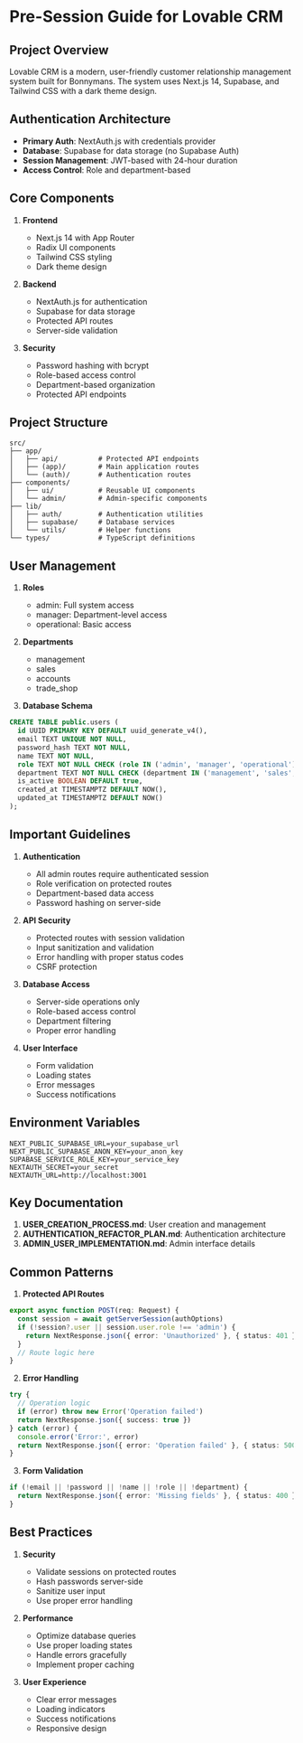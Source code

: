 # Pre-Session Guide for Lovable CRM

## Project Overview
Lovable CRM is a modern, user-friendly customer relationship management system built for Bonnymans. The system uses Next.js 14, Supabase, and Tailwind CSS with a dark theme design.

## Authentication Architecture
- **Primary Auth**: NextAuth.js with credentials provider
- **Database**: Supabase for data storage (no Supabase Auth)
- **Session Management**: JWT-based with 24-hour duration
- **Access Control**: Role and department-based

## Core Components
1. **Frontend**
   - Next.js 14 with App Router
   - Radix UI components
   - Tailwind CSS styling
   - Dark theme design

2. **Backend**
   - NextAuth.js for authentication
   - Supabase for data storage
   - Protected API routes
   - Server-side validation

3. **Security**
   - Password hashing with bcrypt
   - Role-based access control
   - Department-based organization
   - Protected API endpoints

## Project Structure
```
src/
├── app/
│   ├── api/          # Protected API endpoints
│   ├── (app)/        # Main application routes
│   └── (auth)/       # Authentication routes
├── components/
│   ├── ui/           # Reusable UI components
│   └── admin/        # Admin-specific components
├── lib/
│   ├── auth/         # Authentication utilities
│   ├── supabase/     # Database services
│   └── utils/        # Helper functions
└── types/            # TypeScript definitions
```

## User Management
1. **Roles**
   - admin: Full system access
   - manager: Department-level access
   - operational: Basic access

2. **Departments**
   - management
   - sales
   - accounts
   - trade_shop

3. **Database Schema**
```sql
CREATE TABLE public.users (
  id UUID PRIMARY KEY DEFAULT uuid_generate_v4(),
  email TEXT UNIQUE NOT NULL,
  password_hash TEXT NOT NULL,
  name TEXT NOT NULL,
  role TEXT NOT NULL CHECK (role IN ('admin', 'manager', 'operational')),
  department TEXT NOT NULL CHECK (department IN ('management', 'sales', 'accounts', 'trade_shop')),
  is_active BOOLEAN DEFAULT true,
  created_at TIMESTAMPTZ DEFAULT NOW(),
  updated_at TIMESTAMPTZ DEFAULT NOW()
);
```

## Important Guidelines
1. **Authentication**
   - All admin routes require authenticated session
   - Role verification on protected routes
   - Department-based data access
   - Password hashing on server-side

2. **API Security**
   - Protected routes with session validation
   - Input sanitization and validation
   - Error handling with proper status codes
   - CSRF protection

3. **Database Access**
   - Server-side operations only
   - Role-based access control
   - Department filtering
   - Proper error handling

4. **User Interface**
   - Form validation
   - Loading states
   - Error messages
   - Success notifications

## Environment Variables
```env
NEXT_PUBLIC_SUPABASE_URL=your_supabase_url
NEXT_PUBLIC_SUPABASE_ANON_KEY=your_anon_key
SUPABASE_SERVICE_ROLE_KEY=your_service_key
NEXTAUTH_SECRET=your_secret
NEXTAUTH_URL=http://localhost:3001
```

## Key Documentation
1. **USER_CREATION_PROCESS.md**: User creation and management
2. **AUTHENTICATION_REFACTOR_PLAN.md**: Authentication architecture
3. **ADMIN_USER_IMPLEMENTATION.md**: Admin interface details

## Common Patterns
1. **Protected API Routes**
```typescript
export async function POST(req: Request) {
  const session = await getServerSession(authOptions)
  if (!session?.user || session.user.role !== 'admin') {
    return NextResponse.json({ error: 'Unauthorized' }, { status: 401 })
  }
  // Route logic here
}
```

2. **Error Handling**
```typescript
try {
  // Operation logic
  if (error) throw new Error('Operation failed')
  return NextResponse.json({ success: true })
} catch (error) {
  console.error('Error:', error)
  return NextResponse.json({ error: 'Operation failed' }, { status: 500 })
}
```

3. **Form Validation**
```typescript
if (!email || !password || !name || !role || !department) {
  return NextResponse.json({ error: 'Missing fields' }, { status: 400 })
}
```

## Best Practices
1. **Security**
   - Validate sessions on protected routes
   - Hash passwords server-side
   - Sanitize user input
   - Use proper error handling

2. **Performance**
   - Optimize database queries
   - Use proper loading states
   - Handle errors gracefully
   - Implement proper caching

3. **User Experience**
   - Clear error messages
   - Loading indicators
   - Success notifications
   - Responsive design
